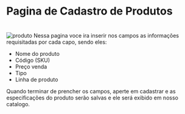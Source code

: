 # Pagina de Cadastro de Produtos <h1>
![produto](https://github.com/Matheus438/lojavirtual-api/assets/140071251/f22ae175-9f84-4727-918f-18e37da08ec5)
Nessa pagina voce ira inserir nos campos as informações requisitadas por cada capo, sendo eles:
* Nome do produto
* Código (SKU)
* Preço venda
* Tipo
* Linha de produto

Quando terminar de prencher os campos, aperte em cadastrar e as especificações do produto serão salvas e ele será exibido em nosso catalogo.